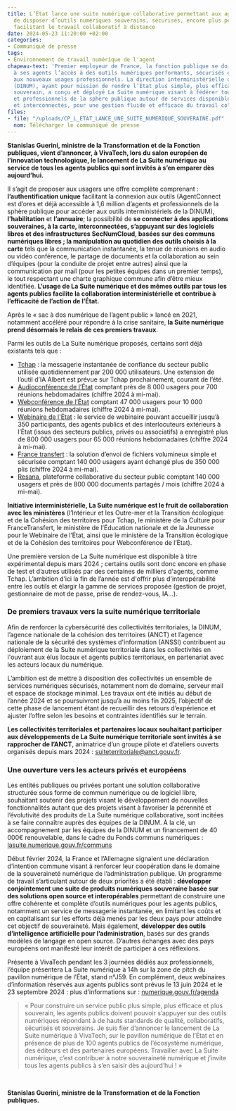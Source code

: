 ```yaml
---
title: L’État lance une suite numérique collaborative permettant aux agents publics
  de disposer d’outils numériques souverains, sécurisés, encore plus performants et
  facilitant le travail collaboratif à distance
date: 2024-05-23 11:20:00 +02:00
categories:
- Communiqué de presse
tags:
- Environnement de travail numérique de l'agent
chapeau-text: 'Premier employeur de France, la fonction publique se doit de garantir
  à ses agents l’accès à des outils numériques performants, sécurisés et répondant
  aux nouveaux usages professionnels. La direction interministérielle du numérique
  (DINUM), ayant pour mission de rendre l’État plus simple, plus efficace et plus
  souverain, a conçu et déployé La Suite numérique visant à fédérer tous les agents
  et professionnels de la sphère publique autour de services disponibles à la carte
  et interconnectés, pour une gestion fluide et efficace du travail collaboratif quotidien. '
files:
- file: "/uploads/CP_L_ETAT_LANCE_UNE_SUITE_NUMERIQUE_SOUVERAINE.pdf"
  nom: Télécharger le communiqué de presse
---
```


**Stanislas Guerini, ministre de la Transformation et de la Fonction publiques, vient d’annoncer, à VivaTech, lors du salon européen de l’innovation technologique, le lancement de La Suite numérique au service de tous les agents publics qui sont invités à s’en emparer dès aujourd’hui.**

Il s’agit de proposer aux usagers une offre complète comprenant : **l’authentification unique** facilitant la connexion aux outils (AgentConnect est d’ores et déjà accessible à 1,6 million d’agents et professionnels de la sphère publique pour accéder aux outils interministériels de la DINUM), **l’habilitation** et **l’annuaire**; la possibilité de **se connecter à des applications souveraines, à la carte, interconnectées, s’appuyant sur des logiciels libres et des infrastructures SecNumCloud, basées sur des communs numériques libres ; la manipulation au quotidien des outils choisis à la carte** tels que la communication instantanée, la tenue de réunions en audio ou vidéo conférence, le partage de documents et la collaboration au sein d’équipes (pour la conduite de projet entre autres) ainsi que la communication par mail (pour les petites équipes dans un premier temps), le tout respectant une charte graphique commune afin d’être mieux identifiée. **L’usage de La Suite numérique et des mêmes outils par tous les agents publics facilite la collaboration interministérielle et contribue à l’efficacité de l’action de l’État.**

Après le « sac à dos numérique de l’agent public » lancé en 2021, notamment accéléré pour répondre à la crise sanitaire, **la Suite numérique prend désormais le relais de ces premiers travaux**.

Parmi les outils de La Suite numérique proposés, certains sont déjà existants tels que : 
* [Tchap](https://www.numerique.gouv.fr/outils-agents/tchap-messagerie-instantanee-etat/) : la messagerie instantanée de confiance du secteur public utilisée quotidiennement par 200 000 utilisateurs. Une extension de l’outil d’IA Albert est prévue sur Tchap prochainement, courant de l’été. 
* [Audioconférence de l’État](https://www.numerique.gouv.fr/outils-agents/audioconference-etat/) comptant près de 8 000 usagers pour 700 réunions hebdomadaires (chiffre 2024 à mi-mai).
* [Webconférence de l’État](https://www.numerique.gouv.fr/outils-agents/webconference-etat/) comptant 47 000 usagers pour 10 000 réunions hebdomadaires (chiffre 2024 à mi-mai).
* [Webinaire de l'État](https://www.numerique.gouv.fr/outils-agents/webinaire-etat/) : le service de webinaire pouvant accueillir jusqu’à 350 participants, des agents publics et des interlocuteurs extérieurs à l’État (issus des secteurs publics, privés ou associatifs) a enregistré plus de 800 000 usagers pour 65 000 réunions hebdomadaires (chiffre 2024 à mi-mai).
* [France transfert](https://www.numerique.gouv.fr/outils-agents/france-transfert/) : la solution d’envoi de fichiers volumineux simple et sécurisée comptant 140 000 usagers ayant échangé plus de 350 000 plis (chiffre 2024 à mi-mai).
* [Resana](https://www.numerique.gouv.fr/outils-agents/resana/), plateforme collaborative du secteur public comptant 140 000 usagers et près de 800 000 documents partagés / mois (chiffre 2024 à mi-mai).

**Initiative interministérielle, La Suite numérique est le fruit de collaboration avec les ministères** (l’Intérieur et les Outre-mer et la Transition écologique et de la Cohésion des territoires pour Tchap, le ministère de la Culture pour FranceTransfert, le ministère de l’Éducation nationale et de la Jeunesse pour le Webinaire de l’État, ainsi que le ministère de la Transition écologique et de la Cohésion des territoires pour Webconférence de l’État).

Une première version de La Suite numérique est disponible à titre expérimental depuis mars 2024 ; certains outils sont donc encore en phase de test et d’autres utilisés par des centaines de milliers d'agents, comme Tchap. L’ambition d’ici la fin de l’année est d'offrir plus d'interopérabilité entre les outils et élargir la gamme de services proposée (gestion de projet, gestionnaire de mot de passe, prise de rendez-vous, IA...).

### De premiers travaux vers la suite numérique territoriale

Afin de renforcer la cybersécurité des collectivités territoriales, la DINUM, l’agence nationale de la cohésion des territoires (ANCT) et l’agence nationale de la sécurité des systèmes d'information (ANSSI) contribuent au déploiement de la Suite numérique territoriale dans les collectivités en l'ouvrant aux élus locaux et agents publics territoriaux, en partenariat avec les acteurs locaux du numérique. 

L’ambition est de mettre à disposition des collectivités un ensemble de services numériques sécurisés, notamment nom de domaine, serveur mail et espace de stockage minimal. Les travaux ont été initiés au début de l’année 2024 et se poursuivront jusqu’à au moins fin 2025, l’objectif de cette phase de lancement étant de recueillir des retours d’expérience et ajuster l’offre selon les besoins et contraintes identifiés sur le terrain.

**Les collectivités territoriales et partenaires locaux souhaitant participer aux développements de La Suite numérique territoriale sont invités à se rapprocher de l’ANCT**, animatrice d’un groupe pilote et d’ateliers ouverts organisés depuis mars 2024 : [suiteterritoriale@anct.gouv.fr](mailto:suiteterritoriale@anct.gouv.fr).

### Une ouverture vers les acteurs privés et européens

Les entités publiques ou privées portant une solution collaborative structurée sous forme de commun numérique ou de logiciel libre, souhaitant soutenir des projets visant le développement de nouvelles fonctionnalités autant que des projets visant à favoriser la pérennité et l’évolutivité des produits de La Suite numérique collaborative, sont incitées à se faire connaître auprès des équipes de la DINUM. À la clé, un accompagnement par les équipes de la DINUM et un financement de 40 000€ renouvelable, dans le cadre du Fonds communs numériques : [lasuite.numerique.gouv.fr/communs](https://lasuite.numerique.gouv.fr/communs) 

Début février 2024, la France et l’Allemagne signaient une déclaration d’intention commune visant à renforcer leur coopération dans le domaine de la souveraineté numérique de l’administration publique. Un programme de travail s’articulant autour de deux priorités a été établi : **développer conjointement une suite de produits numériques souveraine basée sur des solutions open source et interopérables** permettant de construire une offre cohérente et complète d’outils numériques pour les agents publics, notamment un service de messagerie instantanée, en limitant les coûts et en capitalisant sur les efforts déjà menés par les deux pays pour atteindre cet objectif de souveraineté. Mais également, **développer des outils d’intelligence artificielle pour l’administration**, basés sur des grands modèles de langage en open source. D’autres échanges avec des pays européens ont manifesté leur intérêt de participer à ces réflexions.

Présente à VivaTech pendant les 3 journées dédiés aux professionnels, l’équipe présentera La Suite numérique à 14h sur la zone de pitch du pavillon numérique de l’État, stand n°J59. En complément, deux webinaires d’information réservés aux agents publics sont prévus le 13 juin 2024 et le 23 septembre 2024 : plus d’informations sur : [numerique.gouv.fr/agenda](https://www.numerique.gouv.fr/agenda/)

> « Pour construire un service public plus simple, plus efficace et plus souverain, les agents publics doivent pouvoir s’appuyer sur des outils numériques répondant à de hauts standards de qualité, collaboratifs, sécurisés et souverains. Je suis fier d’annoncer le lancement de La Suite numérique à VivaTech, sur le pavillon numérique de l’État et en présence de plus de 100 agents publics de l’écosystème numérique, des éditeurs et des partenaires européens. Travailler avec La Suite numérique, c’est contribuer à notre souveraineté numérique et j’invite tous les agents publics à s’en saisir dès aujourd’hui ! » 
<br>

**Stanislas Guerini, ministre de la Transformation et de la Fonction publiques.**